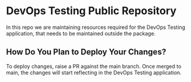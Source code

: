 # DevOps Testing Public Repository

In this repo we are maintaining resources required for the DevOps Testing application, that needs to be maintained outside the package.

## How Do You Plan to Deploy Your Changes?

To deploy changes, raise a PR against the main branch. Once merged to main, the changes will start reflecting in the DevOps Testing application.
